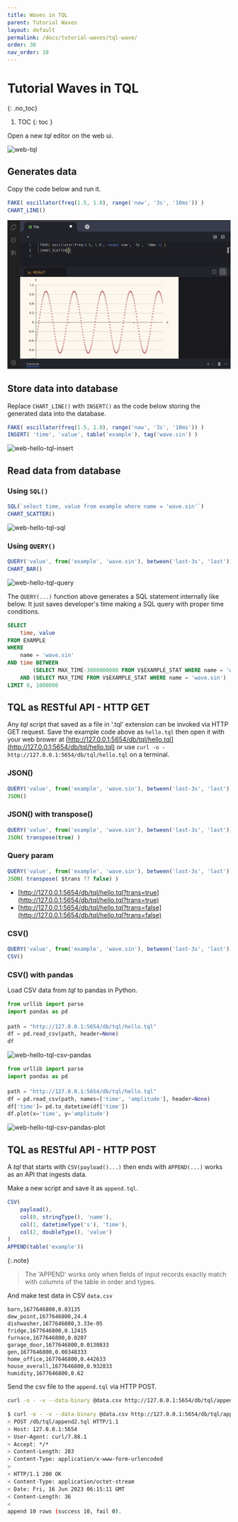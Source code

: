 ```yaml
---
title: Waves in TQL
parent: Tutorial Waves
layout: default
permalink: /docs/tutorial-waves/tql-wave/
order: 30
nav_order: 10
---
```


# Tutorial Waves in TQL
{: .no_toc}

1. TOC
{: toc }


Open a new *tql* editor on the web ui.

![web-tql](/assets/img/web-tql.jpg)

## Generates data

Copy the code below and run it.

```js
FAKE( oscillator(freq(1.5, 1.0), range('now', '3s', '10ms')) )
CHART_LINE()
```

![web-hello-tql](/assets/img/web-hello-tql.jpg)

## Store data into database

Replace `CHART_LINE()` with `INSERT()` as the code below storing the generated data into the database.

```js
FAKE( oscillator(freq(1.5, 1.0), range('now', '3s', '10ms')) )
INSERT( 'time', 'value', table('example'), tag('wave.sin') )
```

![web-hello-tql-insert](/assets/img/web-hello-tql-insert.jpg)

## Read data from database

### Using `SQL()`

```js
SQL(`select time, value from example where name = 'wave.sin'`)
CHART_SCATTER()
```

![web-hello-tql-sql](/assets/img/web-hello-tql-sql.jpg)

### Using `QUERY()`

```js
QUERY('value', from('example', 'wave.sin'), between('last-3s', 'last'))
CHART_BAR()
```

![web-hello-tql-query](/assets/img/web-hello-tql-query.jpg)

The `QUERY(...)` function above generates a SQL statement internally like below. It just saves developer's time making a SQL query with proper time conditions.

```sql
SELECT
    time, value 
FROM EXAMPLE
WHERE
    name = 'wave.sin'
AND time BETWEEN
        (SELECT MAX_TIME-3000000000 FROM V$EXAMPLE_STAT WHERE name = 'wave.sin')
    AND (SELECT MAX_TIME FROM V$EXAMPLE_STAT WHERE name = 'wave.sin')
LIMIT 0, 1000000
```

## TQL as RESTful API - HTTP GET

Any *tql* script that saved as a file in '.tql' extension can be invoked via HTTP GET request. Save the example code above as `hello.tql` then open it with your web brower at [http://127.0.0.1:5654/db/tql/hello.tql](http://127.0.0.1:5654/db/tql/hello.tql) or use `curl -o - http://127.0.0.1:5654/db/tql/hello.tql` on a terminal.

### JSON()

```js
QUERY('value', from('example', 'wave.sin'), between('last-3s', 'last'))
JSON()
```

### JSON() with transpose()

```js
QUERY('value', from('example', 'wave.sin'), between('last-3s', 'last'))
JSON( transpose(true) )
```

### Query param

```js
QUERY('value', from('example', 'wave.sin'), between('last-3s', 'last'))
JSON( transpose( $trans ?? false) )
```

- [http://127.0.0.1:5654/db/tql/hello.tql?trans=true](http://127.0.0.1:5654/db/tql/hello.tql?trans=true)
- [http://127.0.0.1:5654/db/tql/hello.tql?trans=false](http://127.0.0.1:5654/db/tql/hello.tql?trans=false)

### CSV()

```js
QUERY('value', from('example', 'wave.sin'), between('last-3s', 'last'))
CSV()
```

### CSV() with pandas

Load CSV data from *tql* to pandas in Python.

```python
from urllib import parse
import pandas as pd

path = "http://127.0.0.1:5654/db/tql/hello.tql"
df = pd.read_csv(path, header=None)
df
```

![web-hello-tql-csv-pandas](/assets/img/web-hello-tql-csv-pandas.jpg)

```python
from urllib import parse
import pandas as pd

path = "http://127.0.0.1:5654/db/tql/hello.tql"
df = pd.read_csv(path, names=['time', 'amplitude'], header=None)
df['time']= pd.to_datetime(df['time'])
df.plot(x='time', y='amplitude')
```

![web-hello-tql-csv-pandas-plot](/assets/img/web-hello-tql-csv-pandas-plot.jpg)

## TQL as RESTful API - HTTP POST

A *tql* that starts with `CSV(payload()...)` then ends with `APPEND(...)` works as an API that ingests data.

Make a new script and save it as `append.tql`.

```js
CSV(
    payload(),
    col(0, stringType(), 'name'),
    col(1, datetimeType('s'), 'time'),
    col(2, doubleType(), 'value')
)
APPEND(table('example'))
```

{:.note}
> The 'APPEND' works only when fields of input records exactly match with columns of the table in order and types.

And make test data in CSV `data.csv`

```
barn,1677646800,0.03135
dew_point,1677646800,24.4
dishwasher,1677646800,3.33e-05
fridge,1677646800,0.12415
furnace,1677646800,0.0207
garage_door,1677646800,0.0130833
gen,1677646800,0.00348333
home_office,1677646800,0.442633
house_overall,1677646800,0.932833
humidity,1677646800,0.62
```

Send the csv file to the `append.tql` via HTTP POST.

```sh
curl -o - -v --data-binary @data.csv http://127.0.0.1:5654/db/tql/append.tql
```

```sh
$ curl -o - -v --data-binary @data.csv http://127.0.0.1:5654/db/tql/append.tql
> POST /db/tql/append2.tql HTTP/1.1
> Host: 127.0.0.1:5654
> User-Agent: curl/7.88.1
> Accept: */*
> Content-Length: 283
> Content-Type: application/x-www-form-urlencoded
>
< HTTP/1.1 200 OK
< Content-Type: application/octet-stream
< Date: Fri, 16 Jun 2023 06:15:11 GMT
< Content-Length: 36
<
append 10 rows (success 10, fail 0).
```
